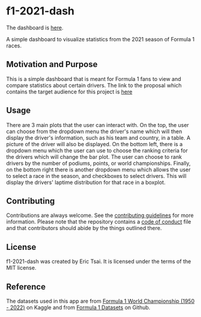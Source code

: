 # f1-2021-dash

The dashboard is [here](https://f1-2021-dash-app.onrender.com/).

A simple dashboard to visualize statistics from the 2021 season of Formula 1 races. 

## Motivation and Purpose

This is a simple dashboard that is meant for Formula 1 fans to view and compare statistics about certain drivers.
The link to the proposal which contains the target audience for this project is [here](https://github.com/UBC-MDS/f1-2021-analysis/blob/main/reports/proposal.md)

## Usage

There are 3 main plots that the user can interact with. On the top, the user can choose from the dropdown menu the driver's name which will then display the driver's information, such as his team and country, in a table. A picture of the driver will also be displayed. On the bottom left, there is a dropdown menu which the user can use to choose the ranking criteria for the drivers which will change the bar plot. The user can choose to rank drivers by the number of podiums, points, or world championships. Finally, on the bottom right there is another dropdown menu which allows the user to select a race in the season, and checkboxes to select drivers. This will display the drivers' laptime distribution for that race in a boxplot.

## Contributing

Contributions are always welcome. See the [contributing guidelines](https://github.com/erictsai1208/f1-2021-dash/blob/main/CONTRIBUTING.md) for more information. Please note that the repository contains a [code of conduct](https://github.com/erictsai1208/f1-2021-dash/blob/main/CODE_OF_CONDUCT.md) file and that contributors should abide by the things outlined there.

## License

f1-2021-dash was created by Eric Tsai. It is licensed under the terms of the MIT license.

## Reference

The datasets used in this app are from [Formula 1 World Championship (1950 - 2022)](https://www.kaggle.com/datasets/rohanrao/formula-1-world-championship-1950-2020?select=lap_times.csv) on Kaggle and from [Formula 1 Datasets](https://github.com/toUpperCase78/formula1-datasets) on Github.
